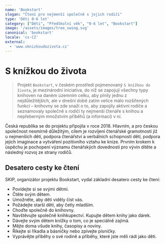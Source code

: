 ```yaml
---
name: 'Bookstart'
slogan: "Čtení pro nejmenší společně s jejich rodiči"
type: 'Děti 0-6 let'
category: ["Děti", "Předškolní věk", "0-6 let", "Bookstart"]
image: '/assets/images/tree_swing.svg'
canonical: 'bookstart'
locale: 'cs-CZ'
external:
  - 'www.sknizkoudozivota.cz'
---
```


# S knížkou do života

> Projekt `Bookstart`, v českém prostředí pojmenovaný `S knížkou do života`,
je mezinárodní iniciativa, do níž se zapojují všechny typy knihoven na daném
územním celku, aby plnily jednu z nejdůležitějších, ale v dnešní době zatím
velice málo rozšířených funkcí – knihovny se zde snaží o to, aby zapojily
aktivní rodiče a seznamovaly společně s rodiči ty nejmenší čtenáře s knihou
a nepřeberným množstvím příběhů (a informací) v ní.

Česká republika se do projektu připojila v roce 2018. Hlavním, a pro českou
společnost nesmírně důležitým, cílem je rozvíjení čtenářské gramotnosti již
u nejmenších dětí, podpora čtenářství a verbálních schopností dětí, podpora
jejich imaginace a vytváření pozitivního vztahu ke knize. Prvním krokem
k úspěchu je pochopení významu čtenářských dovedností pro vývin dítěte
a následný rozvoj ze strany rodičů.

## Desatero cesty ke čtení

SKIP, organizátor projektu Bookstart, vydal základní desatero cesty ke čtení:

* Povídejte si se svými dětmi.
* Čtěte svým dětem.
* Umožněte, aby děti viděly číst vás.
* Požádejte starší děti, aby četly mladším.
* Choďte společně do knihovny.
* Navštěvujte společně knihkupectví. Kupujte dětem knihy jako dárek.
* Dávejte svým dětem knížky o tom, co je speciálně zajímá.
* Mějte doma všude knihy, časopisy a noviny.
* Říkejte si říkadla a básničky nebo zpívejte písničky.
* Vyprávějte příběhy o své rodině a příběhy, které jste měli rádi jako děti.
